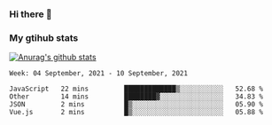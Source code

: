### Hi there 👋

### My gtihub stats

[![Anurag's github stats](https://github-readme-stats.vercel.app/api?username=gaozhidong)](https://github.com/gaozhidong/github-readme-stats)

<!--START_SECTION:waka-->
```text
Week: 04 September, 2021 - 10 September, 2021

JavaScript   22 mins         █████████████▒░░░░░░░░░░░   52.68 % 
Other        14 mins         ████████▓░░░░░░░░░░░░░░░░   34.83 % 
JSON         2 mins          █▒░░░░░░░░░░░░░░░░░░░░░░░   05.90 % 
Vue.js       2 mins          █▒░░░░░░░░░░░░░░░░░░░░░░░   05.88 % 
```
<!--END_SECTION:waka-->